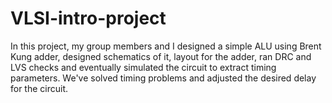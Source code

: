 # VLSI-intro-project
In this project, my group members and I designed a simple ALU using Brent Kung adder, designed schematics of it, layout for the adder, ran DRC and LVS checks and eventually simulated the circuit to extract timing parameters. We've solved timing problems and adjusted the desired delay for the circuit.
